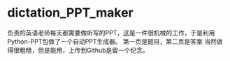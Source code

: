 # dictation_PPT_maker
负责的英语老师每天都需要做听写的PPT，这是一件很机械的工作，于是利用Python-PPT包做了一个自动PPT生成器。
第一页是题目，第二页是答案
当然做得很粗糙，但是能用，上传到Github是留一个纪念。
